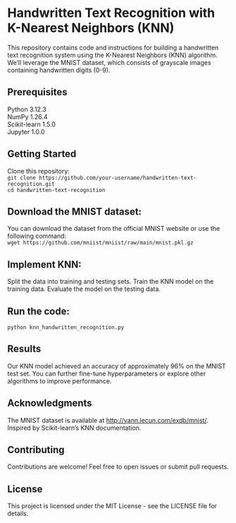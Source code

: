 # Handwritten Text Recognition with K-Nearest Neighbors (KNN)
This repository contains code and instructions for building a handwritten text recognition system using the K-Nearest Neighbors (KNN) algorithm. We’ll leverage the MNIST dataset, which consists of grayscale images containing handwritten digits (0-9).

## Prerequisites

Python 3.12.3 <br>
NumPy 1.26.4 <br>
Scikit-learn  1.5.0 <br>
Jupyter 1.0.0 <br>

## Getting Started
Clone this repository:<br>
`git clone https://github.com/your-username/handwritten-text-recognition.git` <br>
`cd handwritten-text-recognition`

## Download the MNIST dataset:
You can download the dataset from the official MNIST website or use the following command: <br>
`wget https://github.com/mniist/mniist/raw/main/mnist.pkl.gz`

## Implement KNN:
Split the data into training and testing sets.
Train the KNN model on the training data.
Evaluate the model on the testing data.

## Run the code:
`python knn_handwritten_recognition.py`

## Results
Our KNN model achieved an accuracy of approximately 96% on the MNIST test set. You can further fine-tune hyperparameters or explore other algorithms to improve performance.

## Acknowledgments
The MNIST dataset is available at http://yann.lecun.com/exdb/mnist/.
Inspired by Scikit-learn’s KNN documentation.

## Contributing
Contributions are welcome! Feel free to open issues or submit pull requests.

## License
This project is licensed under the MIT License - see the LICENSE file for details.
